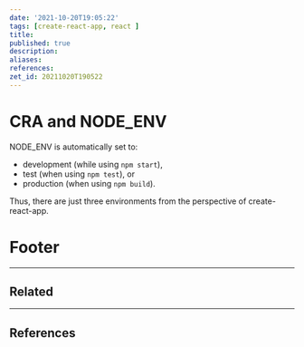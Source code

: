```yaml
---
date: '2021-10-20T19:05:22'
tags: [create-react-app, react ]
title: 
published: true
description:
aliases:
references:
zet_id: 20211020T190522
---
```


# CRA and NODE_ENV

NODE_ENV is automatically set to: 
- development (while using `npm start`),
- test (when using `npm test`), or 
- production (when using `npm build`). 

Thus, there are just three environments from the perspective of create-react-app.

# Footer

---
## Related

---

## References